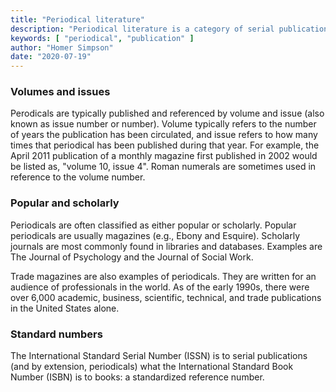 ```yaml
---
title: "Periodical literature"
description: "Periodical literature is a category of serial publications that appear in a new edition on a regular schedule.[1] The most familiar example is the magazine, typically published weekly, monthly, or quarterly. Other examples of periodicals are newsletters, academic journals and yearbooks."
keywords: [ "periodical", "publication" ]
author: "Homer Simpson"
date: "2020-07-19"
---
```


### Volumes and issues

Perodicals are typically published and referenced by volume and issue (also known as issue number or number). Volume typically refers to the number of years the publication has been circulated, and issue refers to how many times that periodical has been published during that year. For example, the April 2011 publication of a monthly magazine first published in 2002 would be listed as, "volume 10, issue 4". Roman numerals are sometimes used in reference to the volume number.

### Popular and scholarly

Periodicals are often classified as either popular or scholarly. Popular periodicals are usually magazines (e.g., Ebony and Esquire). Scholarly journals are most commonly found in libraries and databases. Examples are The Journal of Psychology and the Journal of Social Work.

Trade magazines are also examples of periodicals. They are written for an audience of professionals in the world. As of the early 1990s, there were over 6,000 academic, business, scientific, technical, and trade publications in the United States alone.

### Standard numbers

The International Standard Serial Number (ISSN) is to serial publications (and by extension, periodicals) what the International Standard Book Number (ISBN) is to books: a standardized reference number. 